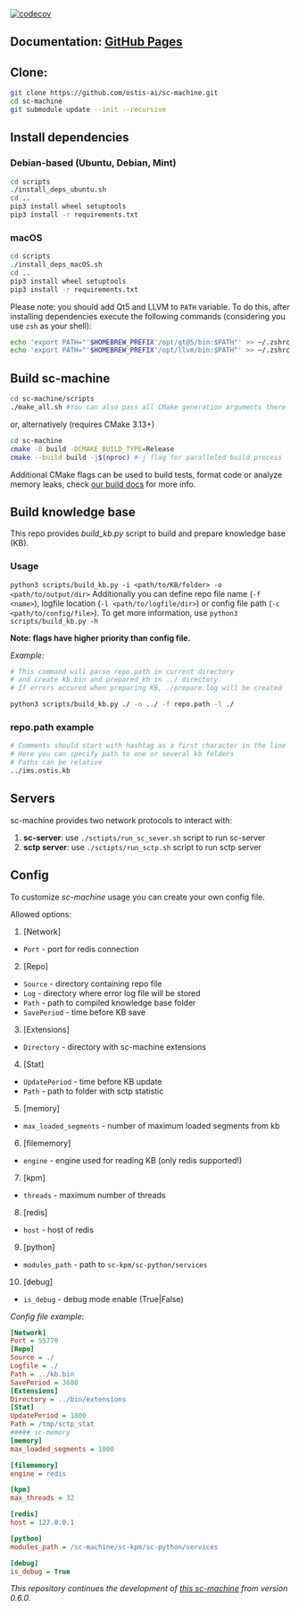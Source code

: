 [![codecov](https://codecov.io/gh/ostis-ai/sc-machine/branch/main/graph/badge.svg?token=WU8O9Z1DNL)](https://codecov.io/gh/ostis-ai/sc-machine)

## Documentation: [GitHub Pages](https://ostis-ai.github.io/sc-machine)

## Clone:

```sh
git clone https://github.com/ostis-ai/sc-machine.git
cd sc-machine
git submodule update --init --recursive
```

## Install dependencies

### Debian-based (Ubuntu, Debian, Mint)

```sh
cd scripts
./install_deps_ubuntu.sh
cd ..
pip3 install wheel setuptools
pip3 install -r requirements.txt
```

### macOS
```sh
cd scripts
./install_deps_macOS.sh
cd ..
pip3 install wheel setuptools
pip3 install -r requirements.txt
```
Please note: you should add Qt5 and LLVM to `PATH` variable. To do this, after installing dependencies execute the following commands (considering you use `zsh` as your shell):
```sh
echo 'export PATH="'$HOMEBREW_PREFIX'/opt/qt@5/bin:$PATH"' >> ~/.zshrc
echo 'export PATH="'$HOMEBREW_PREFIX'/opt/llvm/bin:$PATH"' >> ~/.zshrc
```

## Build sc-machine
```sh
cd sc-machine/scripts
./make_all.sh #You can also pass all CMake generation arguments there
```
or, alternatively (requires CMake 3.13+)
```sh
cd sc-machine
cmake -B build -DCMAKE_BUILD_TYPE=Release
cmake --build build -j$(nproc) #-j flag for paralleled build process
```
Additional CMake flags can be used to build tests, format code or analyze memory leaks, check [our build docs](docs/build/cmake-flags.md) for more info.

## Build knowledge base

This repo provides *build_kb.py* script to build and prepare knowledge base (KB).

### Usage
`python3 scripts/build_kb.py -i <path/to/KB/folder> -o <path/to/output/dir>`
Additionally you can define repo file name (`-f <name>`), logfile location (`-l <path/to/logfile/dir>`) or config file path
(`-c <path/to/config/file>`).
To get more information, use `python3 scripts/build_kb.py -h`

**Note: flags have higher priority than config file.**

*Example:*
```sh
# This command will parse repo.path in current directory
# and create kb.bin and prepared_kb in ../ directory. 
# If errors occured when preparing KB, ./prepare.log will be created

python3 scripts/build_kb.py ./ -o ../ -f repo.path -l ./
```

### repo.path example
```sh
# Comments should start with hashtag as a first character in the line
# Here you can specify path to one or several kb folders
# Paths can be relative
../ims.ostis.kb
```

## Servers

sc-machine provides two network protocols to interact with:

1. **sc-server**: use `./sctipts/run_sc_sever.sh` script to run sc-server
2. **sctp server**: use `./sctipts/run_sctp.sh` script to run sctp server

## Config

To customize *sc-machine* usage you can create your own config file.

Allowed options:
1. [Network]
  - `Port` - port for redis connection
2. [Repo]
  - `Source` - directory containing repo file
  - `Log` - directory where error log file will be stored
  - `Path` - path to compiled knowledge base folder
  - `SavePeriod` - time before KB save
3. [Extensions]
  - `Directory` - directory with sc-machine extensions
4. [Stat]
  - `UpdatePeriod` - time before KB update
  - `Path` - path to folder with sctp statistic
5. [memory]
  - `max_loaded_segments` - number of maximum loaded segments from kb
6. [filememory]
  - `engine` - engine used for reading KB (only redis supported!)
7. [kpm]
  - `threads` - maximum number of threads
8. [redis]
  - `host` - host of redis 
9. [python]
  - `modules_path` - path to `sc-kpm/sc-python/services`
10. [debug]
  - `is_debug` - debug mode enable (True|False)

*Config file example*:
```ini
[Network]
Port = 55770
[Repo]
Source = ./
Logfile = ./
Path = ../kb.bin
SavePeriod = 3600
[Extensions]
Directory = ../bin/extensions
[Stat]
UpdatePeriod = 1800
Path = /tmp/sctp_stat
##### sc-memory
[memory]
max_loaded_segments = 1000

[filememory]
engine = redis

[kpm]
max_threads = 32

[redis]
host = 127.0.0.1

[python]
modules_path = /sc-machine/sc-kpm/sc-python/services

[debug]
is_debug = True

```

*This repository continues the development of [this sc-machine](https://github.com/ostis-dev/sc-machine) from version 0.6.0.*
